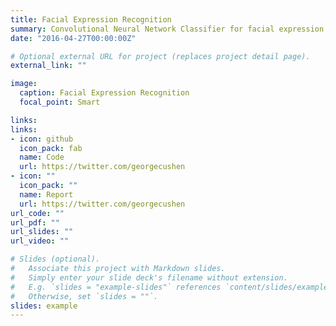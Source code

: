 ```yaml
---
title: Facial Expression Recognition
summary: Convolutional Neural Network Classifier for facial expression recognition based on the FER2013 dataset.
date: "2016-04-27T00:00:00Z"

# Optional external URL for project (replaces project detail page).
external_link: ""

image:
  caption: Facial Expression Recognition
  focal_point: Smart

links:
links:
- icon: github
  icon_pack: fab
  name: Code
  url: https://twitter.com/georgecushen
- icon: ""
  icon_pack: ""
  name: Report
  url: https://twitter.com/georgecushen
url_code: ""
url_pdf: ""
url_slides: ""
url_video: ""

# Slides (optional).
#   Associate this project with Markdown slides.
#   Simply enter your slide deck's filename without extension.
#   E.g. `slides = "example-slides"` references `content/slides/example-slides.md`.
#   Otherwise, set `slides = ""`.
slides: example
---
```

